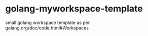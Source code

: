 # golang-myworkspace-template
small golang workspace template as per golang.org/doc/code.html#Workspaces
